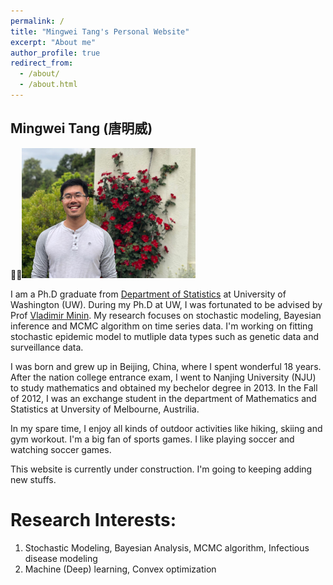 ```yaml
---
permalink: /
title: "Mingwei Tang's Personal Website"
excerpt: "About me"
author_profile: true
redirect_from: 
  - /about/
  - /about.html
---
```

Mingwei Tang (唐明威)
------
<img src="/images/self2.jpeg" width="55%">

I am a Ph.D graduate from [Department of Statistics](https://www.stat.washington.edu/) at University of Washington (UW). During my Ph.D at UW, I was fortunated to be advised by Prof [Vladimir Minin](https://vnminin.github.io/). My research focuses on stochastic modeling, Bayesian inference and MCMC algorithm on time series data. I'm working on fitting stochastic epidemic model to mutliple data types such as genetic data and surveillance data. 

I was born and grew up in Beijing, China, where I spent wonderful 18 years. After the nation college entrance exam, I went to Nanjing University (NJU) to study mathematics and obtained my bechelor degree in 2013. In the Fall of 2012, I was an exchange student in the department of Mathematics and Statistics at Unversity of Melbourne, Austrilia. 

In my spare time, I enjoy all kinds of outdoor activities like hiking, skiing and gym workout. I'm a big fan of sports games. I like playing soccer and watching soccer games.

This website is currently under construction. I'm going to keeping adding new stuffs. 

Research Interests:
======
1. Stochastic Modeling, Bayesian Analysis, MCMC algorithm, Infectious disease modeling
1. Machine (Deep) learning, Convex optimization
